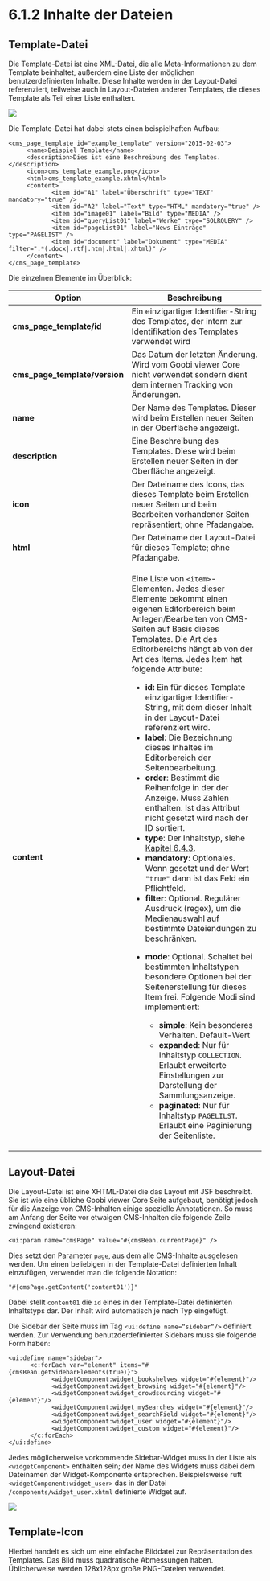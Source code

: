 # 6.1.2 Inhalte der Dateien

## **Template-Datei**

Die Template-Datei ist eine XML-Datei, die alle Meta-Informationen zu dem Template beinhaltet, außerdem eine Liste der möglichen benutzerdefinierten Inhalte. Diese Inhalte werden in der Layout-Datei referenziert, teilweise auch in Layout-Dateien anderer Templates, die dieses Template als Teil einer Liste enthalten.

![](../../../.gitbook/assets/devop\_6.1.2\_1.png)

Die Template-Datei hat dabei stets einen beispielhaften Aufbau:

```markup
<cms_page_template id="example_template" version="2015-02-03">
     <name>Beispiel Template</name>
     <description>Dies ist eine Beschreibung des Templates.</description>
     <icon>cms_template_example.png</icon>
     <html>cms_template_example.xhtml</html>
     <content>
            <item id="A1" label="Überschrift" type="TEXT" mandatory="true" />
            <item id="A2" label="Text" type="HTML" mandatory="true" />
            <item id="image01" label="Bild" type="MEDIA" />
            <item id="queryList01" label="Werke" type="SOLRQUERY" />
            <item id="pageList01" label="News-Einträge" type="PAGELIST" />
            <item id="document" label="Dokument" type="MEDIA" filter=".*(.docx|.rtf|.htm|.html|.xhtml)" />
     </content>
</cms_page_template>
```

Die einzelnen Elemente im Überblick:

| Option                          | Beschreibung                                                                                                                                                                                                                                                                                                                                                                                                                                                                                                                                                                                                                                                                                                                                                                                                                                                                                                                                                                                                                                                                                                                                                                                                                                                                                                                                                                                                                                                                                                                                                                                                                                     |
| ------------------------------- | ------------------------------------------------------------------------------------------------------------------------------------------------------------------------------------------------------------------------------------------------------------------------------------------------------------------------------------------------------------------------------------------------------------------------------------------------------------------------------------------------------------------------------------------------------------------------------------------------------------------------------------------------------------------------------------------------------------------------------------------------------------------------------------------------------------------------------------------------------------------------------------------------------------------------------------------------------------------------------------------------------------------------------------------------------------------------------------------------------------------------------------------------------------------------------------------------------------------------------------------------------------------------------------------------------------------------------------------------------------------------------------------------------------------------------------------------------------------------------------------------------------------------------------------------------------------------------------------------------------------------------------------------ |
| **cms\_page\_template/id**      | Ein einzigartiger Identifier-String des Templates, der intern zur Identifikation des Templates verwendet wird                                                                                                                                                                                                                                                                                                                                                                                                                                                                                                                                                                                                                                                                                                                                                                                                                                                                                                                                                                                                                                                                                                                                                                                                                                                                                                                                                                                                                                                                                                                                    |
| **cms\_page\_template/version** | Das Datum der letzten Änderung. Wird vom Goobi viewer Core nicht verwendet sondern dient dem internen Tracking von Änderungen.                                                                                                                                                                                                                                                                                                                                                                                                                                                                                                                                                                                                                                                                                                                                                                                                                                                                                                                                                                                                                                                                                                                                                                                                                                                                                                                                                                                                                                                                                                                   |
| **name**                        | Der Name des Templates. Dieser wird beim Erstellen neuer Seiten in der Oberfläche angezeigt.                                                                                                                                                                                                                                                                                                                                                                                                                                                                                                                                                                                                                                                                                                                                                                                                                                                                                                                                                                                                                                                                                                                                                                                                                                                                                                                                                                                                                                                                                                                                                     |
| **description**                 | Eine Beschreibung des Templates. Diese wird beim Erstellen neuer Seiten in der Oberfläche angezeigt.                                                                                                                                                                                                                                                                                                                                                                                                                                                                                                                                                                                                                                                                                                                                                                                                                                                                                                                                                                                                                                                                                                                                                                                                                                                                                                                                                                                                                                                                                                                                             |
| **icon**                        | Der Dateiname des Icons, das dieses Template beim Erstellen neuer Seiten und beim Bearbeiten vorhandener Seiten repräsentiert; ohne Pfadangabe.                                                                                                                                                                                                                                                                                                                                                                                                                                                                                                                                                                                                                                                                                                                                                                                                                                                                                                                                                                                                                                                                                                                                                                                                                                                                                                                                                                                                                                                                                                  |
| **html**                        | Der Dateiname der Layout-Datei für dieses Template; ohne Pfadangabe.                                                                                                                                                                                                                                                                                                                                                                                                                                                                                                                                                                                                                                                                                                                                                                                                                                                                                                                                                                                                                                                                                                                                                                                                                                                                                                                                                                                                                                                                                                                                                                             |
| **content**                     | <p>Eine Liste von <code>&#x3C;item></code>-Elementen. Jedes dieser Elemente bekommt einen eigenen Editorbereich beim Anlegen/Bearbeiten von CMS-Seiten auf Basis dieses Templates. Die Art des Editorbereichs hängt ab von der Art des Items. Jedes Item hat folgende Attribute:</p><ul><li><strong>id:</strong> Ein für dieses Template einzigartiger Identifier-String, mit dem dieser Inhalt in der Layout-Datei referenziert wird.</li><li><strong>label</strong>: Die Bezeichnung dieses Inhaltes im Editorbereich der Seitenbearbeitung.</li><li><strong>order</strong>: Bestimmt die Reihenfolge in der der Anzeige. Muss Zahlen enthalten. Ist das Attribut nicht gesetzt wird nach der ID sortiert.</li><li><strong>type</strong>: Der Inhaltstyp, siehe <a href="3.md">Kapitel 6.4.3</a>.</li><li><strong>mandatory</strong>: Optionales. Wenn gesetzt und der Wert <code>"true"</code> dann ist das Feld ein Pflichtfeld.</li><li><strong>filter</strong>: Optional. Regulärer Ausdruck (regex), um die Medienauswahl auf bestimmte Dateiendungen zu beschränken.</li><li><p><strong>mode</strong>: Optional. Schaltet bei bestimmten Inhaltstypen besondere Optionen bei der Seitenerstellung für dieses Item frei. Folgende Modi sind implementiert:</p><ul><li><strong>simple</strong>: Kein besonderes Verhalten. Default-Wert</li><li><strong>expanded</strong>: Nur für Inhaltstyp <code>COLLECTION</code>. Erlaubt erweiterte Einstellungen zur Darstellung der Sammlungsanzeige.</li><li><strong>paginated</strong>: Nur für Inhaltstyp <code>PAGELILST</code>. Erlaubt eine Paginierung der Seitenliste.</li></ul></li></ul> |

## **Layout-Datei**

Die Layout-Datei ist eine XHTML-Datei die das Layout mit JSF beschreibt. Sie ist wie eine übliche Goobi viewer Core Seite aufgebaut, benötigt jedoch für die Anzeige von CMS-Inhalten einige spezielle Annotationen. So muss am Anfang der Seite vor etwaigen CMS-Inhalten die folgende Zeile zwingend existieren:

```markup
<ui:param name="cmsPage" value="#{cmsBean.currentPage}" />
```

Dies setzt den Parameter `page`, aus dem alle CMS-Inhalte ausgelesen werden. Um einen beliebigen in der Template-Datei definierten Inhalt einzufügen, verwendet man die folgende Notation:

```
"#{cmsPage.getContent('content01')}"
```

Dabei stellt `content01` die `id` eines in der Template-Datei definierten Inhaltstyps dar. Der Inhalt wird automatisch je nach Typ eingefügt.

Die Sidebar der Seite muss im Tag `<ui:define name=“sidebar“/>` definiert werden. Zur Verwendung benutzderdefinierter Sidebars muss sie folgende Form haben:

```markup
<ui:define name="sidebar">
      <c:forEach var="element" items="#{cmsBean.getSidebarElements(true)}">
            <widgetComponent:widget_bookshelves widget="#{element}"/>
            <widgetComponent:widget_browsing widget="#{element}"/>
            <widgetComponent:widget_crowdsourcing widget="#{element}"/>
            <widgetComponent:widget_mySearches widget="#{element}"/>
            <widgetComponent:widget_searchField widget="#{element}"/>
            <widgetComponent:widget_user widget="#{element}"/>
            <widgetComponent:widget_custom widget="#{element}"/>
      </c:forEach>
</ui:define>
```

Jedes möglicherweise vorkommende Sidebar-Widget muss in der Liste als `<widgetComponent>` enthalten sein; der Name des Widgets muss dabei dem Dateinamen der Widget-Komponente entsprechen. Beispielsweise ruft `<widgetComponent:widget_user>` das in der Datei `/components/widget_user.xhtml` definierte Widget auf.

![](../../../.gitbook/assets/devop\_6.1.2\_2.png)

## **Template-Icon**

Hierbei handelt es sich um eine einfache Bilddatei zur Repräsentation des Templates. Das Bild muss quadratische Abmessungen haben. Üblicherweise werden 128x128px große PNG-Dateien verwendet.
